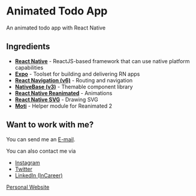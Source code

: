 # Animated Todo App

An animated todo app with React Native

## Ingredients

- [**React Native**](https://reactnative.dev/) - 
  ReactJS-based framework that can use native platform capabilities
- [**Expo**](https://expo.dev/) - 
  Toolset for building and delivering RN apps
- [**React Navigation (v6)**](https://reactnavigation.org/) - 
  Routing and navigation
- [**NativeBase (v3)**](https://nativebase.io/) - 
  Themable component library
- [**React Native Reanimated**](https://github.com/software-mansion/react-native-reanimated/) - 
  Animations
- [**React Native SVG**](https://github.com/react-native-svg/react-native-svg) - 
  Drawing SVG
- [**Moti**](https://moti.fyi/) - 
  Helper module for Reanimated 2

## Want to work with me?

You can send me an [E-mail](mailto:dieboldhan123@gmail.com).

You can also contact me via 
- [Instagram](https://www.instagram.com/dabaz_luvs_hot_girls/)
- [Twitter](https://twitter.com/dab_az/)
- [LinkedIn (InCareer)](https://www.linkedin.cn/incareer/in/diebold-dai-816814177)

[Personal Website](https://dabaz.vercel.app)
